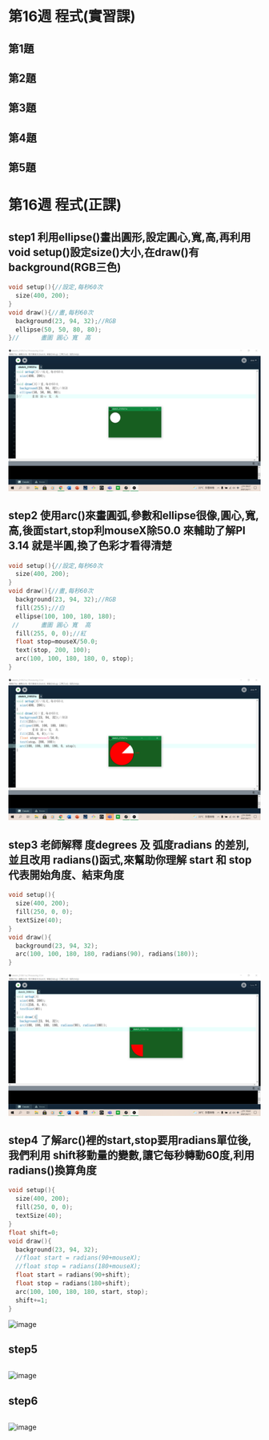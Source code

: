 # 第16週 程式(實習課)
## 第1題
## 第2題
## 第3題
## 第4題
## 第5題


# 第16週 程式(正課)
## step1 利用ellipse()畫出圓形,設定圓心,寬,高,再利用void setup()設定size()大小,在draw()有background(RGB三色)
```c
void setup(){//設定,每秒60次
  size(400, 200);
}
void draw(){//畫,每秒60次
  background(23, 94, 32);//RGB
  ellipse(50, 50, 80, 80);
}//      畫圖 圓心 寬  高
```
![image](https://raw.githubusercontent.com/xytungg/2020cce/gh-pages/week16/week16-1.png)
## step2 使用arc()來畫圓弧,參數和ellipse很像,圓心,寬,高,後面start,stop利mouseX除50.0 來輔助了解PI 3.14 就是半圓,換了色彩才看得清楚
```c
void setup(){//設定,每秒60次
  size(400, 200);
}
void draw(){//畫,每秒60次
  background(23, 94, 32);//RGB
  fill(255);//白
  ellipse(100, 100, 180, 180);
 //      畫圖 圓心 寬  高
  fill(255, 0, 0);//紅
  float stop=mouseX/50.0;
  text(stop, 200, 100);
  arc(100, 100, 180, 180, 0, stop);
}
```
![image](https://raw.githubusercontent.com/xytungg/2020cce/gh-pages/week16/week16-2.png)
## step3 老師解釋 度degrees 及 弧度radians 的差別, 並且改用 radians()函式,來幫助你理解 start 和 stop 代表開始角度、結束角度 
```c
void setup(){
  size(400, 200);
  fill(250, 0, 0);
  textSize(40);
}
void draw(){
  background(23, 94, 32);
  arc(100, 100, 180, 180, radians(90), radians(180));
}
```
![image](https://raw.githubusercontent.com/xytungg/2020cce/gh-pages/week16/week16-3.png)
## step4 了解arc()裡的start,stop要用radians單位後,我們利用 shift移動量的變數,讓它每秒轉動60度,利用radians()換算角度
```c
void setup(){
  size(400, 200);
  fill(250, 0, 0);
  textSize(40);
}
float shift=0;
void draw(){
  background(23, 94, 32);
  //float start = radians(90+mouseX);
  //float stop = radians(180+mouseX);
  float start = radians(90+shift);
  float stop = radians(180+shift);
  arc(100, 100, 180, 180, start, stop);
  shift+=1;
}
```
![image]()
## step5
```c

```
![image]()
## step6
```c

```
![image]()




